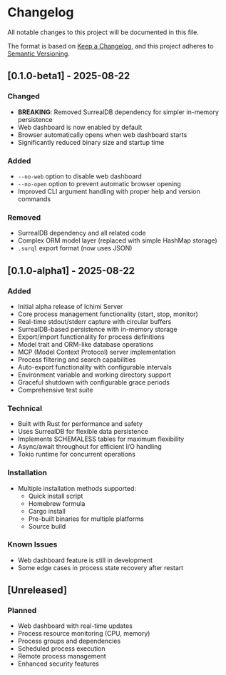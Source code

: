 # Changelog

All notable changes to this project will be documented in this file.

The format is based on [Keep a Changelog](https://keepachangelog.com/en/1.0.0/),
and this project adheres to [Semantic Versioning](https://semver.org/spec/v2.0.0.html).

## [0.1.0-beta1] - 2025-08-22

### Changed
- **BREAKING**: Removed SurrealDB dependency for simpler in-memory persistence
- Web dashboard is now enabled by default
- Browser automatically opens when web dashboard starts
- Significantly reduced binary size and startup time

### Added
- `--no-web` option to disable web dashboard
- `--no-open` option to prevent automatic browser opening
- Improved CLI argument handling with proper help and version commands

### Removed
- SurrealDB dependency and all related code
- Complex ORM model layer (replaced with simple HashMap storage)
- `.surql` export format (now uses JSON)

## [0.1.0-alpha1] - 2025-08-22

### Added
- Initial alpha release of Ichimi Server
- Core process management functionality (start, stop, monitor)
- Real-time stdout/stderr capture with circular buffers
- SurrealDB-based persistence with in-memory storage
- Export/import functionality for process definitions
- Model trait and ORM-like database operations
- MCP (Model Context Protocol) server implementation
- Process filtering and search capabilities
- Auto-export functionality with configurable intervals
- Environment variable and working directory support
- Graceful shutdown with configurable grace periods
- Comprehensive test suite

### Technical
- Built with Rust for performance and safety
- Uses SurrealDB for flexible data persistence
- Implements SCHEMALESS tables for maximum flexibility
- Async/await throughout for efficient I/O handling
- Tokio runtime for concurrent operations

### Installation
- Multiple installation methods supported:
  - Quick install script
  - Homebrew formula
  - Cargo install
  - Pre-built binaries for multiple platforms
  - Source build

### Known Issues
- Web dashboard feature is still in development
- Some edge cases in process state recovery after restart

## [Unreleased]

### Planned
- Web dashboard with real-time updates
- Process resource monitoring (CPU, memory)
- Process groups and dependencies
- Scheduled process execution
- Remote process management
- Enhanced security features